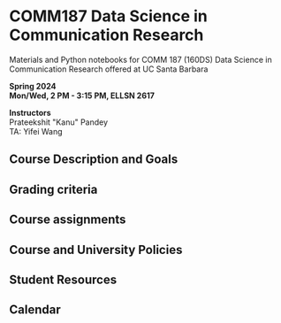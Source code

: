 # COMM187 Data Science in Communication Research
Materials and Python notebooks for COMM 187 (160DS) Data Science in Communication Research offered at UC Santa Barbara

**Spring 2024** \
**Mon/Wed, 2 PM - 3:15 PM, ELLSN 2617**

**Instructors** \
Prateekshit "Kanu" Pandey \
TA: Yifei Wang

## Course Description and Goals

## Grading criteria

## Course assignments

## Course and University Policies

## Student Resources

## Calendar
